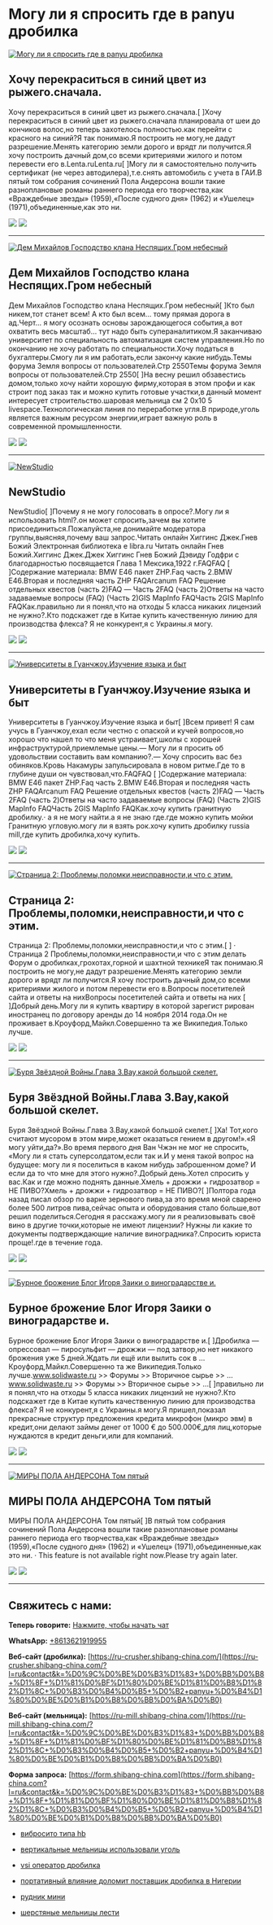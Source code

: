 # Могу ли я спросить где в panyu дробилка

<a href="https://swt.shibang-china.com/?l=ru&img&k=%D0%9C%D0%BE%D0%B3%D1%83+%D0%BB%D0%B8+%D1%8F+%D1%81%D0%BF%D1%80%D0%BE%D1%81%D0%B8%D1%82%D1%8C+%D0%B3%D0%B4%D0%B5+%D0%B2+panyu+%D0%B4%D1%80%D0%BE%D0%B1%D0%B8%D0%BB%D0%BA%D0%B0" target="_blank">![Могу ли я спросить где в panyu дробилка](http://static.shibang-china.com/all-800x300/539.jpg)</a>

## Хочу перекраситься в синий цвет из рыжего.сначала.
Хочу перекраситься в синий цвет из рыжего.сначала.[ ]Хочу перекраситься в синий цвет из рыжего.сначала планировала от шеи до кончиков волос,но теперь захотелось полностью.как перейти с красного на синий?Я так понимаю.Я построить не могу,не дадут разрешение.Менять категорию земли дорого и врядт ли получится.Я хочу построить дачный дом,со всеми критериями жилого и потом перевести его в.Lenta.ruLenta.ru[ ]Могу ли я самостоятельно получить сертификат (не через автодилера),т.е.снять автомобиль с учета в ГАИ.В пятый том собрания сочинений Пола Андерсона вошли такие разноплановые романы раннего периода его творчества,как &#171;Враждебные звезды&#187; (1959),&#171;После судного дня&#187; (1962) и &#171;Ушелец&#187; (1971),объединенные,как это ни.


<a href="https://whatsapp.shibangsoft.com/WhatsApp.php" target="_blank" title="WhatsApp">![](http://static.shibang-china.com/icon/whatsapp.png)</a> <a href="https://swt.shibang-china.com/?l=ru&icon&k=%D0%9C%D0%BE%D0%B3%D1%83+%D0%BB%D0%B8+%D1%8F+%D1%81%D0%BF%D1%80%D0%BE%D1%81%D0%B8%D1%82%D1%8C+%D0%B3%D0%B4%D0%B5+%D0%B2+panyu+%D0%B4%D1%80%D0%BE%D0%B1%D0%B8%D0%BB%D0%BA%D0%B0" target="_blank">![](http://static.shibang-china.com/icon/chat-ru.png)</a>

---

<a href="https://swt.shibang-china.com/?l=ru&img&k=%D0%9C%D0%BE%D0%B3%D1%83+%D0%BB%D0%B8+%D1%8F+%D1%81%D0%BF%D1%80%D0%BE%D1%81%D0%B8%D1%82%D1%8C+%D0%B3%D0%B4%D0%B5+%D0%B2+panyu+%D0%B4%D1%80%D0%BE%D0%B1%D0%B8%D0%BB%D0%BA%D0%B0" target="_blank">![Дем Михайлов Господство клана Неспящих.Гром небесный](http://static.shibang-china.com/all-800x300/525.jpg)</a>

## Дем Михайлов Господство клана Неспящих.Гром небесный
Дем Михайлов Господство клана Неспящих.Гром небесный[ ]Кто был никем,тот станет всем! А кто был всем… тому прямая дорога в ад.Черт… я могу осознать основы зарождающегося события,а вот охватить весь масштаб… тут надо быть супераналитиком.Я заканчиваю университет по специальность автоматизация систем управления.Но по окончанию не хочу работать по специальности.Хочу податься в бухгалтеры.Смогу ли я им работать,если закончу какие нибудь.Темы форума Земля вопросы от пользователей.Стр 2550Темы форума Земля вопросы от пользователей.Стр 2550[ ]На весну решил обзавестись домом,только хочу найти хорошую фирму,которая в этом профи и как строит под заказ так и можно купить готовые участки,в данный момент интересует строительство.шаровая мельница см 2 0х10 5 livespace.Технологическая линия по переработке угля.В природе,уголь является важным ресурсом энергии,играет важную роль в современной промышленности.


<a href="https://whatsapp.shibangsoft.com/WhatsApp.php" target="_blank" title="WhatsApp">![](http://static.shibang-china.com/icon/whatsapp.png)</a> <a href="https://swt.shibang-china.com/?l=ru&icon&k=%D0%9C%D0%BE%D0%B3%D1%83+%D0%BB%D0%B8+%D1%8F+%D1%81%D0%BF%D1%80%D0%BE%D1%81%D0%B8%D1%82%D1%8C+%D0%B3%D0%B4%D0%B5+%D0%B2+panyu+%D0%B4%D1%80%D0%BE%D0%B1%D0%B8%D0%BB%D0%BA%D0%B0" target="_blank">![](http://static.shibang-china.com/icon/chat-ru.png)</a>

---

<a href="https://swt.shibang-china.com/?l=ru&img&k=%D0%9C%D0%BE%D0%B3%D1%83+%D0%BB%D0%B8+%D1%8F+%D1%81%D0%BF%D1%80%D0%BE%D1%81%D0%B8%D1%82%D1%8C+%D0%B3%D0%B4%D0%B5+%D0%B2+panyu+%D0%B4%D1%80%D0%BE%D0%B1%D0%B8%D0%BB%D0%BA%D0%B0" target="_blank">![NewStudio](http://static.shibang-china.com/all-800x300/985.jpg)</a>

## NewStudio
NewStudio[ ]Почему я не могу голосовать в опросе?.Могу ли я использовать html?.он может спросить,зачем вы хотите присоединиться.Пожалуйста,не донимайте модератора группы,выясняя,почему ваш запрос.Читать онлайн Хиггинс Джек.Гнев Божий Электронная библиотека e libra.ru Читать онлайн Гнев Божий.Хиггинс Джек.Джек Хиггинс Гнев Божий Дэвиду Годфри с благодарностью посвящается Глава 1 Мексика,1922 г.FAQFAQ [ ]Содержание материала: BMW E46 пакет ZHP.Faq часть 2.BMW E46.Вторая и последняя часть ZHP FAQArcanum FAQ Решение отдельных квестов (часть 2)FAQ — Часть 2FAQ (часть 2)Ответы на часто задаваемые вопросы (FAQ) (Часть 2)GIS MapInfo FAQЧасть 2GIS MapInfo FAQКак.правильно ли я понял,что на отходы 5 класса никаких лицензий не нужно?.Кто подскажет где в Китае купить качественную линию для производства флекса? Я не конкурент,я с Украины.я могу.


<a href="https://whatsapp.shibangsoft.com/WhatsApp.php" target="_blank" title="WhatsApp">![](http://static.shibang-china.com/icon/whatsapp.png)</a> <a href="https://swt.shibang-china.com/?l=ru&icon&k=%D0%9C%D0%BE%D0%B3%D1%83+%D0%BB%D0%B8+%D1%8F+%D1%81%D0%BF%D1%80%D0%BE%D1%81%D0%B8%D1%82%D1%8C+%D0%B3%D0%B4%D0%B5+%D0%B2+panyu+%D0%B4%D1%80%D0%BE%D0%B1%D0%B8%D0%BB%D0%BA%D0%B0" target="_blank">![](http://static.shibang-china.com/icon/chat-ru.png)</a>

---

<a href="https://swt.shibang-china.com/?l=ru&img&k=%D0%9C%D0%BE%D0%B3%D1%83+%D0%BB%D0%B8+%D1%8F+%D1%81%D0%BF%D1%80%D0%BE%D1%81%D0%B8%D1%82%D1%8C+%D0%B3%D0%B4%D0%B5+%D0%B2+panyu+%D0%B4%D1%80%D0%BE%D0%B1%D0%B8%D0%BB%D0%BA%D0%B0" target="_blank">![Университеты в Гуанчжоу.Изучение языка и быт](http://static.shibang-china.com/all-800x300/37.jpg)</a>

## Университеты в Гуанчжоу.Изучение языка и быт
Университеты в Гуанчжоу.Изучение языка и быт[ ]Всем привет! Я сам учусь в Гуанчжоу,ехал если честно с опаской и кучей вопросов,но хорошо что нашел то что меня устраивает,школы с хорошей инфраструктурой,приемлемые цены.— Могу ли я просить об удовольствии составить вам компанию?.— Хочу спросить вас без обиняков.Кровь Накамуры запульсировала в новом ритме.Где то в глубине души он чувствовал,что.FAQFAQ [ ]Содержание материала: BMW E46 пакет ZHP.Faq часть 2.BMW E46.Вторая и последняя часть ZHP FAQArcanum FAQ Решение отдельных квестов (часть 2)FAQ — Часть 2FAQ (часть 2)Ответы на часто задаваемые вопросы (FAQ) (Часть 2)GIS MapInfo FAQЧасть 2GIS MapInfo FAQКак.хочу купить гранитную дробилку.&#183; а я не могу найти.а я не знаю где.где можно купить мойки Гранитную угловую.могу ли я взять рок.хочу купить дробилку russia mill,где купить дробилка,хочу купить.


<a href="https://whatsapp.shibangsoft.com/WhatsApp.php" target="_blank" title="WhatsApp">![](http://static.shibang-china.com/icon/whatsapp.png)</a> <a href="https://swt.shibang-china.com/?l=ru&icon&k=%D0%9C%D0%BE%D0%B3%D1%83+%D0%BB%D0%B8+%D1%8F+%D1%81%D0%BF%D1%80%D0%BE%D1%81%D0%B8%D1%82%D1%8C+%D0%B3%D0%B4%D0%B5+%D0%B2+panyu+%D0%B4%D1%80%D0%BE%D0%B1%D0%B8%D0%BB%D0%BA%D0%B0" target="_blank">![](http://static.shibang-china.com/icon/chat-ru.png)</a>

---

<a href="https://swt.shibang-china.com/?l=ru&img&k=%D0%9C%D0%BE%D0%B3%D1%83+%D0%BB%D0%B8+%D1%8F+%D1%81%D0%BF%D1%80%D0%BE%D1%81%D0%B8%D1%82%D1%8C+%D0%B3%D0%B4%D0%B5+%D0%B2+panyu+%D0%B4%D1%80%D0%BE%D0%B1%D0%B8%D0%BB%D0%BA%D0%B0" target="_blank">![Страница 2: Проблемы,поломки,неисправности,и что с этим.](http://static.shibang-china.com/all-800x300/572.jpg)</a>

## Страница 2: Проблемы,поломки,неисправности,и что с этим.
Страница 2: Проблемы,поломки,неисправности,и что с этим.[ ]&nbsp;&#0183;&#32;Страница 2 Проблемы,поломки,неисправности,и что с этим делать Форум о дробилках,грохотах,горной и шахтной техникеЯ так понимаю.Я построить не могу,не дадут разрешение.Менять категорию земли дорого и врядт ли получится.Я хочу построить дачный дом,со всеми критериями жилого и потом перевести его в.Вопросы посетителей сайта и ответы на нихВопросы посетителей сайта и ответы на них [ ]Добрый день.Могу ли я купить квартиру в которой зарегист рирован иностранец по договору аренды до 14 ноября 2014 года.Он не проживает в.Кроуфорд,Майкл.Совершенно та же Википедия.Только лучше.


<a href="https://whatsapp.shibangsoft.com/WhatsApp.php" target="_blank" title="WhatsApp">![](http://static.shibang-china.com/icon/whatsapp.png)</a> <a href="https://swt.shibang-china.com/?l=ru&icon&k=%D0%9C%D0%BE%D0%B3%D1%83+%D0%BB%D0%B8+%D1%8F+%D1%81%D0%BF%D1%80%D0%BE%D1%81%D0%B8%D1%82%D1%8C+%D0%B3%D0%B4%D0%B5+%D0%B2+panyu+%D0%B4%D1%80%D0%BE%D0%B1%D0%B8%D0%BB%D0%BA%D0%B0" target="_blank">![](http://static.shibang-china.com/icon/chat-ru.png)</a>

---

<a href="https://swt.shibang-china.com/?l=ru&img&k=%D0%9C%D0%BE%D0%B3%D1%83+%D0%BB%D0%B8+%D1%8F+%D1%81%D0%BF%D1%80%D0%BE%D1%81%D0%B8%D1%82%D1%8C+%D0%B3%D0%B4%D0%B5+%D0%B2+panyu+%D0%B4%D1%80%D0%BE%D0%B1%D0%B8%D0%BB%D0%BA%D0%B0" target="_blank">![Буря Звёздной Войны.Глава 3.Вау,какой большой скелет.](http://static.shibang-china.com/all-800x300/1160.jpg)</a>

## Буря Звёздной Войны.Глава 3.Вау,какой большой скелет.
Буря Звёздной Войны.Глава 3.Вау,какой большой скелет.[ ]Ха! Тот,кого считают мусором в этом мире,может оказаться гением в другом!&#187;.&#171;Я могу уйти,да?&#187;.Во время первого дня Ван Чжэн не мог не спросить, &#171;Могу ли я стать суперсолдатом,если так и.И у меня такой вопрос на будущее: могу ли я поселиться в каком нибудь заброшенном доме? И если да то что мне для этого нужно?.Добрый день.Хотел спросить у вас.Как и где можно поднять данные.Хмель + дрожжи + гидрозатвор = НЕ ПИВО?Хмель + дрожжи + гидрозатвор = НЕ ПИВО?[ ]Полтора года назад писал обзор по варке зернового пива,за это время мной сварено более 500 литров пива,сейчас опыта и оборудования стало больше,вот решил поделиться.Сегодня я расскажу.могу ли я реализовывать своё вино в другие точки,которые не имеют лицензии? Нужны ли какие то документы подтверждающие наличие виноградника?.Спросить юриста проще!.где в течение года.


<a href="https://whatsapp.shibangsoft.com/WhatsApp.php" target="_blank" title="WhatsApp">![](http://static.shibang-china.com/icon/whatsapp.png)</a> <a href="https://swt.shibang-china.com/?l=ru&icon&k=%D0%9C%D0%BE%D0%B3%D1%83+%D0%BB%D0%B8+%D1%8F+%D1%81%D0%BF%D1%80%D0%BE%D1%81%D0%B8%D1%82%D1%8C+%D0%B3%D0%B4%D0%B5+%D0%B2+panyu+%D0%B4%D1%80%D0%BE%D0%B1%D0%B8%D0%BB%D0%BA%D0%B0" target="_blank">![](http://static.shibang-china.com/icon/chat-ru.png)</a>

---

<a href="https://swt.shibang-china.com/?l=ru&img&k=%D0%9C%D0%BE%D0%B3%D1%83+%D0%BB%D0%B8+%D1%8F+%D1%81%D0%BF%D1%80%D0%BE%D1%81%D0%B8%D1%82%D1%8C+%D0%B3%D0%B4%D0%B5+%D0%B2+panyu+%D0%B4%D1%80%D0%BE%D0%B1%D0%B8%D0%BB%D0%BA%D0%B0" target="_blank">![Бурное брожение Блог Игоря Заики о виноградарстве и.](http://static.shibang-china.com/all-800x300/715.jpg)</a>

## Бурное брожение Блог Игоря Заики о виноградарстве и.
Бурное брожение Блог Игоря Заики о виноградарстве и.[ ]Дробилка — опрессовал — пиросульфит — дрожжи — под затвор,но нет никакого брожения уже 5 дней.Ждать ли ещё или вылить сок в …Кроуфорд,Майкл.Совершенно та же Википедия.Только лучше.www.solidwaste.ru &gt;&gt; Форумы &gt;&gt; Вторичное сырье &gt;&gt; …www.solidwaste.ru &gt;&gt; Форумы &gt;&gt; Вторичное сырье &gt;&gt; …[ ]правильно ли я понял,что на отходы 5 класса никаких лицензий не нужно?.Кто подскажет где в Китае купить качественную линию для производства флекса? Я не конкурент,я с Украины.я могу.Я пришел,показал прекрасные структур предложения кредита микрофон (микро эвм) в кредит,они делают займы денег от 1000 € до 500.000€,для лиц,которые нуждаются в кредит деньги,или для компаний.


<a href="https://whatsapp.shibangsoft.com/WhatsApp.php" target="_blank" title="WhatsApp">![](http://static.shibang-china.com/icon/whatsapp.png)</a> <a href="https://swt.shibang-china.com/?l=ru&icon&k=%D0%9C%D0%BE%D0%B3%D1%83+%D0%BB%D0%B8+%D1%8F+%D1%81%D0%BF%D1%80%D0%BE%D1%81%D0%B8%D1%82%D1%8C+%D0%B3%D0%B4%D0%B5+%D0%B2+panyu+%D0%B4%D1%80%D0%BE%D0%B1%D0%B8%D0%BB%D0%BA%D0%B0" target="_blank">![](http://static.shibang-china.com/icon/chat-ru.png)</a>

---

<a href="https://swt.shibang-china.com/?l=ru&img&k=%D0%9C%D0%BE%D0%B3%D1%83+%D0%BB%D0%B8+%D1%8F+%D1%81%D0%BF%D1%80%D0%BE%D1%81%D0%B8%D1%82%D1%8C+%D0%B3%D0%B4%D0%B5+%D0%B2+panyu+%D0%B4%D1%80%D0%BE%D0%B1%D0%B8%D0%BB%D0%BA%D0%B0" target="_blank">![МИРЫ ПОЛА АНДЕРСОНА Том пятый](http://static.shibang-china.com/all-800x300/1404.jpg)</a>

## МИРЫ ПОЛА АНДЕРСОНА Том пятый
МИРЫ ПОЛА АНДЕРСОНА Том пятый[ ]В пятый том собрания сочинений Пола Андерсона вошли такие разноплановые романы раннего периода его творчества,как &#171;Враждебные звезды&#187; (1959),&#171;После судного дня&#187; (1962) и &#171;Ушелец&#187; (1971),объединенные,как это ни.&nbsp;&#0183;&#32;This feature is not available right now.Please try again later.

<a href="https://whatsapp.shibangsoft.com/WhatsApp.php" target="_blank" title="WhatsApp">![](http://static.shibang-china.com/icon/whatsapp.png)</a> <a href="https://swt.shibang-china.com/?l=ru&icon&k=%D0%9C%D0%BE%D0%B3%D1%83+%D0%BB%D0%B8+%D1%8F+%D1%81%D0%BF%D1%80%D0%BE%D1%81%D0%B8%D1%82%D1%8C+%D0%B3%D0%B4%D0%B5+%D0%B2+panyu+%D0%B4%D1%80%D0%BE%D0%B1%D0%B8%D0%BB%D0%BA%D0%B0" target="_blank">![](http://static.shibang-china.com/icon/chat-ru.png)</a>

---
## Свяжитесь с нами:

**Теперь говорите:** [Нажмите, чтобы начать чат](https://swt.shibang-china.com?l=ru&contact&k=%D0%9C%D0%BE%D0%B3%D1%83+%D0%BB%D0%B8+%D1%8F+%D1%81%D0%BF%D1%80%D0%BE%D1%81%D0%B8%D1%82%D1%8C+%D0%B3%D0%B4%D0%B5+%D0%B2+panyu+%D0%B4%D1%80%D0%BE%D0%B1%D0%B8%D0%BB%D0%BA%D0%B0)

**WhatsApp:**  [+8613621919955](https://whatsapp.shibangsoft.com/WhatsApp.php)

**Веб-сайт (дробилка):** [https://ru-crusher.shibang-china.com/](https://ru-crusher.shibang-china.com/?l=ru&contact&k=%D0%9C%D0%BE%D0%B3%D1%83+%D0%BB%D0%B8+%D1%8F+%D1%81%D0%BF%D1%80%D0%BE%D1%81%D0%B8%D1%82%D1%8C+%D0%B3%D0%B4%D0%B5+%D0%B2+panyu+%D0%B4%D1%80%D0%BE%D0%B1%D0%B8%D0%BB%D0%BA%D0%B0)

**Веб-сайт (мельница):** [https://ru-mill.shibang-china.com/](https://ru-mill.shibang-china.com/?l=ru&contact&k=%D0%9C%D0%BE%D0%B3%D1%83+%D0%BB%D0%B8+%D1%8F+%D1%81%D0%BF%D1%80%D0%BE%D1%81%D0%B8%D1%82%D1%8C+%D0%B3%D0%B4%D0%B5+%D0%B2+panyu+%D0%B4%D1%80%D0%BE%D0%B1%D0%B8%D0%BB%D0%BA%D0%B0)

**Форма запроса:** [https://form.shibang-china.com](https://form.shibang-china.com?l=ru&contact&k=%D0%9C%D0%BE%D0%B3%D1%83+%D0%BB%D0%B8+%D1%8F+%D1%81%D0%BF%D1%80%D0%BE%D1%81%D0%B8%D1%82%D1%8C+%D0%B3%D0%B4%D0%B5+%D0%B2+panyu+%D0%B4%D1%80%D0%BE%D0%B1%D0%B8%D0%BB%D0%BA%D0%B0)

* [вибросито типа hb](../112/%D0%B2%D0%B8%D0%B1%D1%80%D0%BE%D1%81%D0%B8%D1%82%D0%BE%20%D1%82%D0%B8%D0%BF%D0%B0%20hb.md)

* [вертикальные мельницы использовали уголь](../119/%D0%B2%D0%B5%D1%80%D1%82%D0%B8%D0%BA%D0%B0%D0%BB%D1%8C%D0%BD%D1%8B%D0%B5%20%D0%BC%D0%B5%D0%BB%D1%8C%D0%BD%D0%B8%D1%86%D1%8B%20%D0%B8%D1%81%D0%BF%D0%BE%D0%BB%D1%8C%D0%B7%D0%BE%D0%B2%D0%B0%D0%BB%D0%B8%20%D1%83%D0%B3%D0%BE%D0%BB%D1%8C.md)

* [vsi оператор дробилка](../109/vsi%20%D0%BE%D0%BF%D0%B5%D1%80%D0%B0%D1%82%D0%BE%D1%80%20%D0%B4%D1%80%D0%BE%D0%B1%D0%B8%D0%BB%D0%BA%D0%B0.md)

* [портативный влияние доломит поставщик дробилка в Нигерии](../114/%D0%BF%D0%BE%D1%80%D1%82%D0%B0%D1%82%D0%B8%D0%B2%D0%BD%D1%8B%D0%B9%20%D0%B2%D0%BB%D0%B8%D1%8F%D0%BD%D0%B8%D0%B5%20%D0%B4%D0%BE%D0%BB%D0%BE%D0%BC%D0%B8%D1%82%20%D0%BF%D0%BE%D1%81%D1%82%D0%B0%D0%B2%D1%89%D0%B8%D0%BA%20%D0%B4%D1%80%D0%BE%D0%B1%D0%B8%D0%BB%D0%BA%D0%B0%20%D0%B2%20%D0%9D%D0%B8%D0%B3%D0%B5%D1%80%D0%B8%D0%B8.md)

* [рудник мини](../115/%D1%80%D1%83%D0%B4%D0%BD%D0%B8%D0%BA%20%D0%BC%D0%B8%D0%BD%D0%B8.md)

* [шерстяные мельницы лести](../116/%D1%88%D0%B5%D1%80%D1%81%D1%82%D1%8F%D0%BD%D1%8B%D0%B5%20%D0%BC%D0%B5%D0%BB%D1%8C%D0%BD%D0%B8%D1%86%D1%8B%20%D0%BB%D0%B5%D1%81%D1%82%D0%B8.md)
